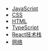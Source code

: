 * [JavaScript](/)
* [CSS](css/index.md)
* [HTML](html/index.md)
* [TypeScript](typescript/index.md)
* [React技术栈](react/index.md)
* [网络](networkProtocol/index.md)
<!-- * 更多
  * [浏览器原理](browserPrinciple/index.md)
  * [网络](networkProtocol/index.md) -->
